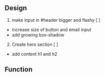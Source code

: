 ## Design
1. make input in #header bigger and flashy
[ ]  
- increase size of button and email input
- add growing box-shadow

2.  Create hero section
[ ] 
- add content h1 and h2



## Function
